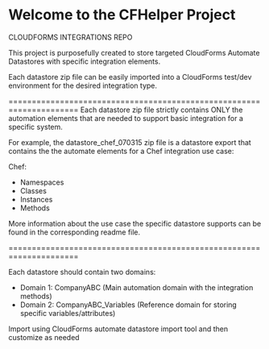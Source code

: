 Welcome to the CFHelper Project
=================================
CLOUDFORMS INTEGRATIONS REPO  

This project is purposefully created to store targeted CloudForms Automate Datastores
with specific integration elements. 

Each datastore zip file can be easily imported into a CloudForms test/dev 
environment for the desired integration type.

=====================================================================
Each datastore zip file strictly contains ONLY the automation elements that are needed
to support basic integration for a specific system. 

For example, the datastore_chef_070315 zip file is a datastore export that contains the 
the automate elements for a Chef integration use case:

Chef: 
- Namespaces
- Classes
- Instances
- Methods

More information about the use case the specific datastore supports can be found in the 
corresponding readme file.

=====================================================================

Each datastore should contain two domains:

- Domain 1: CompanyABC (Main automation domain with the integration methods)
- Domain 2: CompanyABC_Variables (Reference domain for storing specific variables/attributes)

Import using CloudForms automate datastore import tool and then customize as needed
